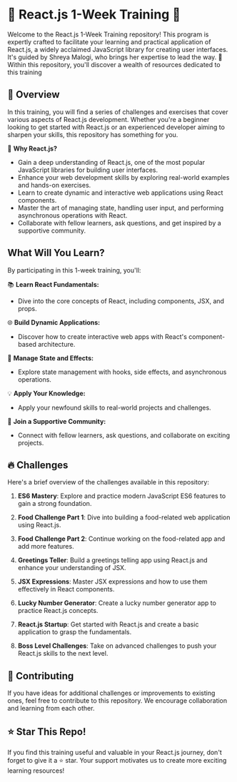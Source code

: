# 🚀 React.js 1-Week Training 🚀

Welcome to the React.js 1-Week Training repository! This program is expertly crafted to facilitate your learning and practical application of React.js, a widely acclaimed JavaScript library for creating user interfaces. It's guided by Shreya Malogi, who brings her expertise to lead the way. 🌟 Within this repository, you'll discover a wealth of resources dedicated to this training


## 📖 Overview

In this training, you will find a series of challenges and exercises that cover various aspects of React.js development. Whether you're a beginner looking to get started with React.js or an experienced developer aiming to sharpen your skills, this repository has something for you.


🤔 **Why React.js?**
- Gain a deep understanding of React.js, one of the most popular JavaScript libraries for building user interfaces.
- Enhance your web development skills by exploring real-world examples and hands-on exercises.
- Learn to create dynamic and interactive web applications using React components.
- Master the art of managing state, handling user input, and performing asynchronous operations with React.
- Collaborate with fellow learners, ask questions, and get inspired by a supportive community.

## What Will You Learn?
By participating in this 1-week training, you'll:

📚 **Learn React Fundamentals:**
- Dive into the core concepts of React, including components, JSX, and props.

🌐 **Build Dynamic Applications:**
- Discover how to create interactive web apps with React's component-based architecture.

🚀 **Manage State and Effects:**
- Explore state management with hooks, side effects, and asynchronous operations.

💡 **Apply Your Knowledge:**
- Apply your newfound skills to real-world projects and challenges.

🤝 **Join a Supportive Community:**
- Connect with fellow learners, ask questions, and collaborate on exciting projects.



## 🔥 Challenges

Here's a brief overview of the challenges available in this repository:

1. **ES6 Mastery**: Explore and practice modern JavaScript ES6 features to gain a strong foundation.

2. **Food Challenge Part 1**: Dive into building a food-related web application using React.js.

3. **Food Challenge Part 2**: Continue working on the food-related app and add more features.

4. **Greetings Teller**: Build a greetings telling app using React.js and enhance your understanding of JSX.

5. **JSX Expressions**: Master JSX expressions and how to use them effectively in React components.

6. **Lucky Number Generator**: Create a lucky number generator app to practice React.js concepts.

7. **React.js Startup**: Get started with React.js and create a basic application to grasp the fundamentals.

8. **Boss Level Challenges**: Take on advanced challenges to push your React.js skills to the next level.
   


   
## 🤝 Contributing

If you have ideas for additional challenges or improvements to existing ones, feel free to contribute to this repository. We encourage collaboration and learning from each other.

## ⭐ Star This Repo!

If you find this training useful and valuable in your React.js journey, don't forget to give it a ⭐ star. Your support motivates us to create more exciting learning resources!


